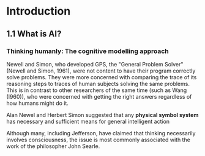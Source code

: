 # Introduction

## 1.1 What is AI?

### Thinking humanly: The cognitive modelling approach
Newell and Simon, who developed GPS, the "General Problem Solver" (Newell and Simon, 1961), were not content to have their program correctly solve problems. They were more concerned with comparing the trace of its reasoning steps to traces of human subjects solving the same problems. This is in contrast to other researchers of the same time (such as Wang (I960)), who were concerned with getting the right answers regardless of how humans might do it.

Alan Newel and Herbert Simon suggested that any **physical symbol system** has necessary and sufficient means for general intelligent action

Although many, including Jefferson, have claimed that thinking necessarily involves consciousness, the issue is most commonly associated with the work of the philosopher John Searle.